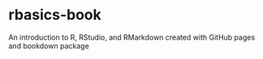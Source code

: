 # rbasics-book
An introduction to R, RStudio, and RMarkdown created with GitHub pages and bookdown package
